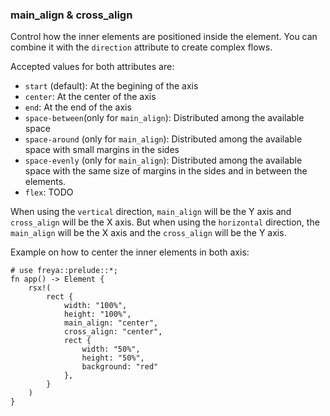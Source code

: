 ### main_align & cross_align

Control how the inner elements are positioned inside the element. You can combine it with the `direction` attribute to create complex flows.

Accepted values for both attributes are:

- `start` (default): At the begining of the axis
- `center`: At the center of the axis
- `end`: At the end of the axis
- `space-between`(only for `main_align`): Distributed among the available space
- `space-around` (only for `main_align`): Distributed among the available space with small margins in the sides
- `space-evenly` (only for `main_align`): Distributed among the available space with the same size of margins in the sides and in between the elements.
- `flex`: TODO

When using the `vertical` direction, `main_align` will be the Y axis and `cross_align` will be the X axis. But when using the `horizontal` direction, the
`main_align` will be the X axis and the `cross_align` will be the Y axis.

Example on how to center the inner elements in both axis:

```rust, no_run
# use freya::prelude::*;
fn app() -> Element {
    rsx!(
        rect {
            width: "100%",
            height: "100%",
            main_align: "center",
            cross_align: "center",
            rect {
                width: "50%",
                height: "50%",
                background: "red"
            },
        }
    )
}
```
